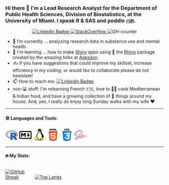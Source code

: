 ### Hi there 👋 I'm a Lead Research Analyst for the Department of Public Health Sciences, Division of Biostatistics, at the University of Miami. I speak R & SAS and peddle [`rUM`](https://cran.r-project.org/web/packages/rUM/index.html).

<div id="badges" align="center">
  <a href="https://www.linkedin.com/in/kyle-grealis-044030180/" target="_blank">
    <img 
      src="https://img.shields.io/badge/-kyleGrealis-blue?style=flat&logo=Linkedin&logoColor=white" 
      alt="LinkedIn Badge"
      style="height: 30px;"
    />
  </a>
  <a href="https://stackoverflow.com/users/17979043/kyleGrealis" target="_blank">
    <img
      src="https://img.shields.io/badge/-kyleGrealis-darkgreen?style=for-the-badge&logo=stackoverflow&logoColor=white"
      alt="StackOverflow"
      style="height: 30px;"
    />
  </a>
  <img
    src="https://komarev.com/ghpvc/?username=kyleGrealis&style=flat&color=yellowgreen"
    alt="GH-counter"
    style="height: 30px;"
    >
  
</div>


- 🔭 I’m currently ... analyzing research data in substance use and mental health.
- 🌱 I'm learning ... how to make [Shiny](https://shiny.posit.co/) apps using 🦏 the [Rhino](https://rhinoverse.dev/#rhino) package created by the amazing folks at [Appsilon]( https://appsilon.com/). 
- ✍️ If you have suggestions that could improve my skillset, increase efficiency in my coding, or would like to collaborate please do not hesistate!
- 📫 How to reach me: [![Linkedin Badge](https://img.shields.io/badge/-kyleGrealis-blue?style=flat&logo=Linkedin&logoColor=white)]([your-linkedin-url](https://www.linkedin.com/in/kyle-grealis-044030180/))
- non-💻 stuff: I'm relearning French 🇫🇷, love to 👨‍🍳 cook Mediterranean & Indian food, and have a growing collection of 🐸 things around my house. And, yes, I really do enjoy long Sunday walks with my wife ❤️


<hr>

#### :hammer_and_wrench: Languages and Tools:
<div>
  <img src="https://github.com/devicons/devicon/blob/master/icons/r/r-original.svg" title="R" alt="R" width="40"/>
  <img src="https://github.com/devicons/devicon/blob/master/icons/markdown/markdown-original.svg" title="markdown" alt="markdown" width="40"/>
  <img src="https://github.com/devicons/devicon/blob/master/icons/linux/linux-original.svg" title="linux" alt="linux" width="40"/>
  <img src="https://github.com/devicons/devicon/blob/master/icons/html5/html5-original-wordmark.svg" title="html5" alt="html5" width="40"/>
  <img src="https://github.com/devicons/devicon/blob/master/icons/css3/css3-original-wordmark.svg" title="css3" alt="css3" width="40"/>
  <img src="https://github.com/devicons/devicon/blob/master/icons/sass/sass-original.svg" title="SASS" alt="SASS" width="40"/>
</div>

<hr>

#### :fire: My Stats:
<div>
  <span style="max-width: 90px !important; display: inline-block;">

  [![GitHub Streak](http://github-readme-streak-stats.herokuapp.com?user=kyleGrealis&theme=dark&background=000000)](https://git.io/streak-stats)
    
  </span>


  <span  style="max-width: 90px !important; display: inline-block;">
    
  [![Top Langs](https://github-readme-stats.vercel.app/api/top-langs/?username=kyleGrealis&layout=compact&theme=vision-friendly-dark)](https://github.com/anuraghazra/github-readme-stats)

  </span>
</div>

